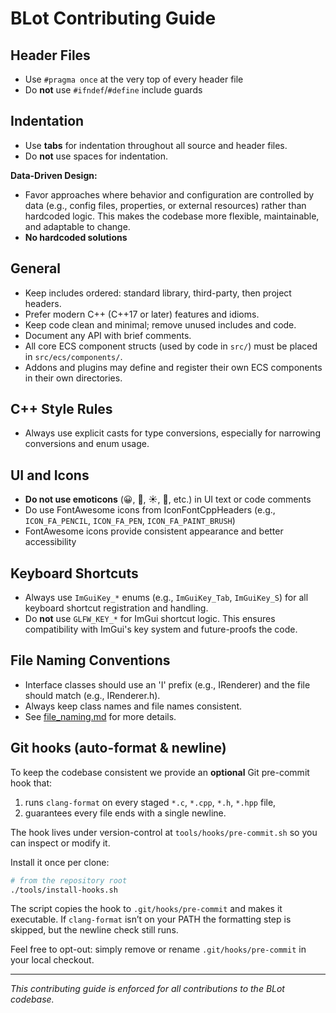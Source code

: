 # BLot Contributing Guide

## Header Files
- Use `#pragma once` at the very top of every header file
- Do **not** use `#ifndef`/`#define` include guards

## Indentation
- Use **tabs** for indentation throughout all source and header files.
- Do **not** use spaces for indentation.

**Data-Driven Design:**
- Favor approaches where behavior and configuration are controlled by data (e.g., config files, properties, or external resources) rather than hardcoded logic. This makes the codebase more flexible, maintainable, and adaptable to change. 
- **No hardcoded solutions**

## General
- Keep includes ordered: standard library, third-party, then project headers.
- Prefer modern C++ (C++17 or later) features and idioms.
- Keep code clean and minimal; remove unused includes and code.
- Document any API with brief comments.
- All core ECS component structs (used by code in `src/`) must be placed in `src/ecs/components/`.
- Addons and plugins may define and register their own ECS components in their own directories.

## C++ Style Rules
- Always use explicit casts for type conversions, especially for narrowing conversions and enum usage.

## UI and Icons
- **Do not use emoticons** (😀, 🌙, ☀️, 🎨, etc.) in UI text or code comments
- Do use FontAwesome icons from IconFontCppHeaders (e.g., `ICON_FA_PENCIL`, `ICON_FA_PEN`, `ICON_FA_PAINT_BRUSH`)
- FontAwesome icons provide consistent appearance and better accessibility

## Keyboard Shortcuts
- Always use `ImGuiKey_*` enums (e.g., `ImGuiKey_Tab`, `ImGuiKey_S`) for all keyboard shortcut registration and handling.
- Do **not** use `GLFW_KEY_*` for ImGui shortcut logic. This ensures compatibility with ImGui's key system and future-proofs the code. 

## File Naming Conventions
- Interface classes should use an 'I' prefix (e.g., IRenderer) and the file should match (e.g., IRenderer.h).
- Always keep class names and file names consistent.
- See [file_naming.md](file_naming.md) for more details.

## Git hooks (auto-format & newline)

To keep the codebase consistent we provide an **optional** Git pre-commit hook that:

1. runs `clang-format` on every staged `*.c`, `*.cpp`, `*.h`, `*.hpp` file,
2. guarantees every file ends with a single newline.

The hook lives under version-control at
`tools/hooks/pre-commit.sh` so you can inspect or modify it.

Install it once per clone:

```bash
# from the repository root
./tools/install-hooks.sh
```

The script copies the hook to `.git/hooks/pre-commit` and makes it
executable.  If `clang-format` isn’t on your PATH the formatting step is
skipped, but the newline check still runs.

Feel free to opt-out: simply remove or rename `.git/hooks/pre-commit` in
your local checkout.

---

*This contributing guide is enforced for all contributions to the BLot codebase.* 
